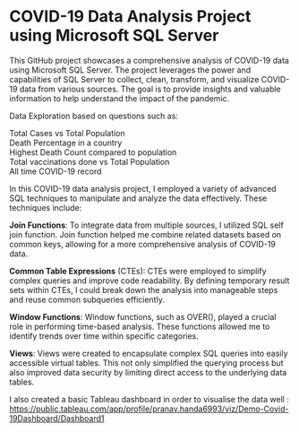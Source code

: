 # COVID-19 Data Analysis Project using Microsoft SQL Server

This GitHub project showcases a comprehensive analysis of COVID-19 data using Microsoft SQL Server. The project leverages the power and capabilities of SQL Server to collect, clean, transform, and visualize COVID-19 data from various sources. The goal is to provide insights and valuable information to help understand the impact of the pandemic.

Data Exploration based on questions such as: <br>

Total Cases vs Total Population<br>
Death Percentage in a country <br>
Highest Death Count compared to population <br>
Total vaccinations done vs Total Population <br>
All time COVID-19 record <br>

In this COVID-19 data analysis project, I employed a variety of advanced SQL techniques to manipulate and analyze the data effectively. These techniques include:<br>

**Join Functions**: To integrate data from multiple sources, I utilized SQL self join function. Join function helped me combine related datasets based on common keys, allowing for a more comprehensive analysis of COVID-19 data. <br>

**Common Table Expressions** (CTEs): CTEs were employed to simplify complex queries and improve code readability. By defining temporary result sets within CTEs, I could break down the analysis into manageable steps and reuse common subqueries efficiently. <br>

**Window Functions**: Window functions, such as OVER(), played a crucial role in performing time-based analysis. These functions allowed me to identify trends over time within specific categories. <br>

**Views**: Views were created to encapsulate complex SQL queries into easily accessible virtual tables. This not only simplified the querying process but also improved data security by limiting direct access to the underlying data tables. <br>

I also created a basic Tableau dashboard in order to visualise the data well : <br>
https://public.tableau.com/app/profile/pranav.handa6993/viz/Demo-Covid-19Dashboard/Dashboard1
